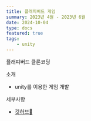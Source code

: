 ```yaml
---
title: 플래피버드 게임
summary: 2023년 4월 - 2023년 6월
date: 2024-10-04
type: docs
featured: true
tags:
    - unity
---
```


플래피버드 클론코딩

소개
- unity를 이용한 게임 개발

세부사항
- [깃허브🔗](https://github.com/2blackcow/FlappyBird)